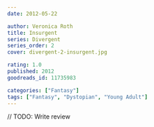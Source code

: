 ```yaml
---
date: 2012-05-22

author: Veronica Roth
title: Insurgent
series: Divergent
series_order: 2
cover: divergent-2-insurgent.jpg

rating: 1.0
published: 2012
goodreads_id: 11735983

categories: ["Fantasy"]
tags: ["Fantasy", "Dystopian", "Young Adult"]
---
```


// TODO: Write review
